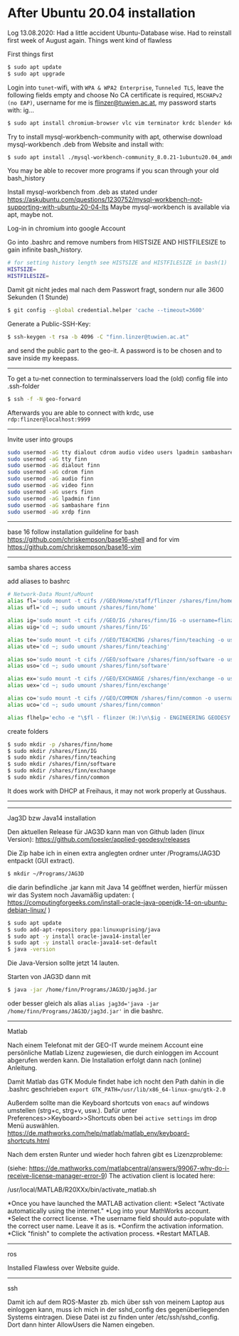 # After Ubuntu 20.04 installation

Log 13.08.2020: Had a little accident Ubuntu-Database wise. Had to reinstall first week of August again. Things went kind of flawless

First things first
```bash
$ sudo apt update
$ sudo apt upgrade
```

Login into `tunet`-wifi, with `WPA & WPA2 Enterprise`, `Tunneled TLS`, leave the following fields empty and choose No CA 
certificate is required, `MSCHAPv2 (no EAP)`, username for me is flinzer@tuwien.ac.at, my password starts with: ig...


```bash
$ sudo apt install chromium-browser vlc vim terminator krdc blender kdenlive librecad gimp feh htop octave obs-studio obs-plugins cmake git scrot keepassx gparted xrdp nfs-common cifs-utils cloudcompare suckless-tools openssh-server python3-pip codeblocks wireshark cmatrix libcanberra-gtk-module libcanberra-gtk3-module libreoffice libreoffice-l10n-de libreoffice-help-de mysql-server 
```

Try to install mysql-workbench-community with apt, otherwise download mysql-workbench .deb from Website and install with:

```bash
$ sudo apt install ./mysql-workbench-community_8.0.21-1ubuntu20.04_amd64.deb
```

You may be able to recover more programs if you scan through your old bash_history

Install mysql-workbench from .deb as stated under https://askubuntu.com/questions/1230752/mysql-workbench-not-supporting-with-ubuntu-20-04-lts
Maybe mysql-workbench is available via apt, maybe not.

Log-in in chromium into google Account

Go into .bashrc and remove numbers from HISTSIZE AND HISTFILESIZE to gain infinite bash_history.
```bash
# for setting history length see HISTSIZE and HISTFILESIZE in bash(1)
HISTSIZE=
HISTFILESIZE=
```

Damit git nicht jedes mal nach dem Passwort fragt, sondern nur alle 3600 Sekunden (1 Stunde)
```bash
$ git config --global credential.helper 'cache --timeout=3600'
```

Generate a Public-SSH-Key:
```bash
$ ssh-keygen -t rsa -b 4096 -C "finn.linzer@tuwien.ac.at"
``` 
and send the public part to the geo-it. A password is to be chosen and to save inside my keepass.

--- 
To get a tu-net connection to terminalsservers load the (old) config file into .ssh-folder
```bash
$ ssh -f -N geo-forward
```
Afterwards you are able to connect with krdc, use `rdp:flinzer@localhost:9999`

---
Invite user into groups
```bash
sudo usermod -aG tty dialout cdrom audio video users lpadmin sambashare xrdp docker finn
sudo usermod -aG tty finn
sudo usermod -aG dialout finn
sudo usermod -aG cdrom finn
sudo usermod -aG audio finn
sudo usermod -aG video finn
sudo usermod -aG users finn
sudo usermod -aG lpadmin finn
sudo usermod -aG sambashare finn
sudo usermod -aG xrdp finn
```

--- 
base 16 follow installation guildeline for bash 
https://github.com/chriskempson/base16-shell
and for vim
https://github.com/chriskempson/base16-vim

--- 
samba shares access

add aliases to bashrc

```bash
# Network-Data Mount/uMount
alias fl='sudo mount -t cifs //GEO/Home/staff/flinzer /shares/finn/home -o username=flinzer,uid=finn,gid=finn; cd /shares/finn/home'
alias ufl='cd ~; sudo umount /shares/finn/home'

alias ig='sudo mount -t cifs //GEO/IG /shares/finn/IG -o username=flinzer,uid=finn,gid=finn; cd /shares/finn/IG'
alias uig='cd ~; sudo umount /shares/finn/IG'

alias te='sudo mount -t cifs //GEO/TEACHING /shares/finn/teaching -o username=flinzer,uid=finn,gid=finn; cd /shares/finn/teaching'
alias ute='cd ~; sudo umount /shares/finn/teaching'

alias so='sudo mount -t cifs //GEO/software /shares/finn/software -o username=flinzer,uid=finn,gid=finn; cd /shares/finn/software'
alias uso='cd ~; sudo umount /shares/finn/software'

alias ex='sudo mount -t cifs //GEO/EXCHANGE /shares/finn/exchange -o username=flinzer,uid=finn,gid=finn; cd /shares/finn/exchange'
alias uex='cd ~; sudo umount /shares/finn/exchange'

alias co='sudo mount -t cifs //GEO/COMMON /shares/finn/common -o username=flinzer,uid=finn,gid=finn; cd /shares/finn/common'
alias uco='cd ~; sudo umount /shares/finn/common'

alias flhelp='echo -e "\$fl - flinzer (H:)\n\$ig - ENGINEERING GEODESY (I:)\n\$te - TEACHING (T:)\n\$so - SOFTWARE (S:)\n\$ex - EXCHANGE (X:)\n\$co - COMMON (Q:)"'


```

create folders 
```bash
$ sudo mkdir -p /shares/finn/home
$ sudo mkdir /shares/finn/IG
$ sudo mkdir /shares/finn/teaching
$ sudo mkdir /shares/finn/software
$ sudo mkdir /shares/finn/exchange
$ sudo mkdir /shares/finn/common
```
It does work with DHCP at Freihaus, it may not work properly at Gusshaus.

---


--- 
Jag3D bzw Java14 installation

Den aktuellen Release für JAG3D kann man von Github laden (linux Version):
https://github.com/loesler/applied-geodesy/releases

Die Zip habe ich in einen extra anglegten ordner unter /Programs/JAG3D entpackt (GUI extract).

```bash
$ mkdir ~/Programs/JAG3D
```


die darin befindliche .jar kann mit Java 14 geöffnet werden, hierfür müssen wir das System noch Javamäßig updaten:
( https://computingforgeeks.com/install-oracle-java-openjdk-14-on-ubuntu-debian-linux/ )

```bash
$ sudo apt update
$ sudo add-apt-repository ppa:linuxuprising/java
$ sudo apt -y install oracle-java14-installer
$ sudo apt -y install oracle-java14-set-default
$ java -version
```

Die Java-Version sollte jetzt 14 lauten.

Starten von JAG3D dann mit
```bash
$ java -jar /home/finn/Programs/JAG3D/jag3d.jar
```
oder besser gleich als alias `alias jag3d='java -jar /home/finn/Programs/JAG3D/jag3d.jar'` in die bashrc.

---
Matlab

Nach einem Telefonat mit der GEO-IT wurde meinem Account eine persönliche Matlab Lizenz zugewiesen, die durch einloggen im Account abgerufen werden kann.
Die Installation erfolgt dann nach (online) Anleitung.

Damit Matlab das GTK Module findet habe ich nocht den Path dahin in die .bashrc geschrieben
`export GTK_PATH=/usr/lib/x86_64-linux-gnu/gtk-2.0` 

Außerdem sollte man die Keyboard shortcuts von `emacs` auf windows umstellen (strg+c, strg+v, usw.). Dafür unter Preferences>>Keyboard>>Shortcuts oben bei `active settings` im drop Menü auswählen.
https://de.mathworks.com/help/matlab/matlab_env/keyboard-shortcuts.html

Nach dem ersten Runter und wieder hoch fahren gibt es Lizenzprobleme:

(siehe: https://de.mathworks.com/matlabcentral/answers/99067-why-do-i-receive-license-manager-error-9)
The activation client is located here:

/usr/local/MATLAB/R20XXx/bin/activate_matlab.sh

*Once you have launched the MATLAB activation client:
*Select "Activate automatically using the internet."
*Log into your MathWorks account.
*Select the correct license.
*The username field should auto-populate with the correct user name. Leave it as is.
*Confirm the activation information.
*Click "finish" to complete the activation process.
*Restart MATLAB.

---
ros

Installed Flawless over Website guide.

---
ssh

Damit ich auf dem ROS-Master zb. mich über ssh von meinem Laptop aus einloggen kann, muss ich mich in der sshd_config des gegenüberliegenden Systems eintragen.
Diese Datei ist zu finden unter /etc/ssh/sshd_config. Dort dann hinter AllowUsers die Namen eingeben.

